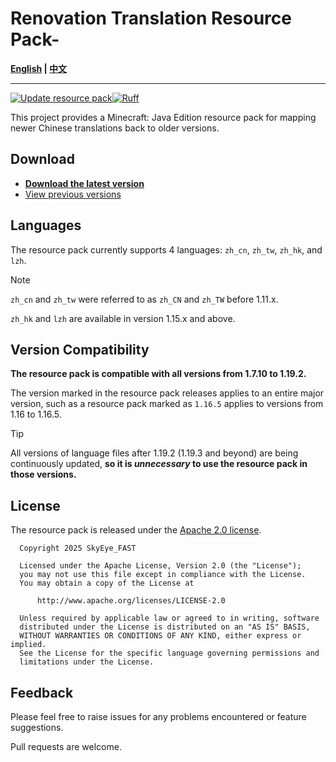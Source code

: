 # Renovation Translation Resource Pack-

**[English](README.md) | [中文](README_zh.md)**

----

[![Update resource pack](https://github.com/SkyEye-FAST/renovation_translation_pack/actions/workflows/update.yml/badge.svg)](https://github.com/SkyEye-FAST/renovation_translation_pack/actions/workflows/update.yml)[![Ruff](https://github.com/SkyEye-FAST/renovation_translation_pack/actions/workflows/ruff.yml/badge.svg)](https://github.com/SkyEye-FAST/renovation_translation_pack/actions/workflows/ruff.yml)

This project provides a Minecraft: Java Edition resource pack for mapping newer Chinese translations back to older versions.

## Download

- [**Download the latest version**](https://github.com/SkyEye-FAST/renovation_translation_pack/releases/latest/)
- [View previous versions](https://github.com/SkyEye-FAST/renovation_translation_pack/releases/)

## Languages

The resource pack currently supports 4 languages: `zh_cn`, `zh_tw`, `zh_hk`, and `lzh`.

> [!NOTE]
> `zh_cn` and `zh_tw` were referred to as `zh_CN` and `zh_TW` before 1.11.x.
>
> `zh_hk` and `lzh` are available in version 1.15.x and above.

## Version Compatibility

**The resource pack is compatible with all versions from 1.7.10 to 1.19.2.**

The version marked in the resource pack releases applies to an entire major version, such as a resource pack marked as `1.16.5` applies to versions from 1.16 to 1.16.5.

> [!TIP]
> All versions of language files after 1.19.2 (1.19.3 and beyond) are being continuously updated, **so it is *unnecessary* to use the resource pack in those versions.**

## License

The resource pack is released under the [Apache 2.0 license](LICENSE).

``` text
  Copyright 2025 SkyEye_FAST

  Licensed under the Apache License, Version 2.0 (the "License");
  you may not use this file except in compliance with the License.
  You may obtain a copy of the License at

      http://www.apache.org/licenses/LICENSE-2.0

  Unless required by applicable law or agreed to in writing, software
  distributed under the License is distributed on an "AS IS" BASIS,
  WITHOUT WARRANTIES OR CONDITIONS OF ANY KIND, either express or implied.
  See the License for the specific language governing permissions and
  limitations under the License.
```

## Feedback

Please feel free to raise issues for any problems encountered or feature suggestions.

Pull requests are welcome.
